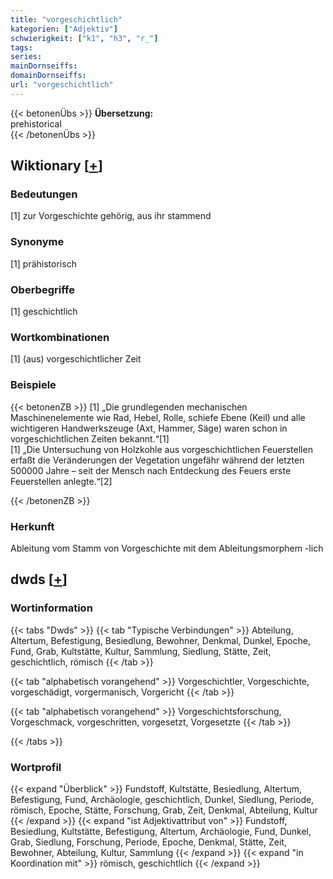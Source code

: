 ```yaml
---
title: "vorgeschichtlich"
kategorien: ["Adjektiv"]
schwierigkeit: ["k1", "h3", "r_"]
tags:
series:
mainDornseiffs:
domainDornseiffs:
url: "vorgeschichtlich"
---
```


{{< betonenÜbs >}}
**Übersetzung:**  
prehistorical  
{{< /betonenÜbs >}}

## Wiktionary [[+](https://de.wiktionary.org/wiki/vorgeschichtlich)]

### Bedeutungen
[1] zur Vorgeschichte gehörig, aus ihr stammend  

### Synonyme
[1] prähistorisch  

### Oberbegriffe
[1] geschichtlich  

### Wortkombinationen
[1] (aus) vorgeschichtlicher Zeit  

### Beispiele
{{< betonenZB >}}
[1] „Die grundlegenden mechanischen Maschinenelemente wie Rad, Hebel, Rolle, schiefe Ebene (Keil) und alle wichtigeren Handwerkszeuge (Axt, Hammer, Säge) waren schon in vorgeschichtlichen Zeiten bekannt.“[1]  
[1] „Die Untersuchung von Holzkohle aus vorgeschichtlichen Feuerstellen erfaßt die Veränderungen der Vegetation ungefähr während der letzten 500000 Jahre – seit der Mensch nach Entdeckung des Feuers erste Feuerstellen anlegte.“[2]  

{{< /betonenZB >}}
### Herkunft
Ableitung vom Stamm von Vorgeschichte mit dem Ableitungsmorphem -lich  



## dwds [[+](https://www.dwds.de/wb/vorgeschichtlich)]

### Wortinformation
{{< tabs "Dwds" >}}
{{< tab "Typische Verbindungen" >}}
Abteilung, Altertum, Befestigung, Besiedlung, Bewohner, Denkmal, Dunkel, Epoche, Fund, Grab, Kultstätte, Kultur, Sammlung, Siedlung, Stätte, Zeit, geschichtlich, römisch
{{< /tab >}}

{{< tab "alphabetisch vorangehend" >}}
Vorgeschichtler, Vorgeschichte, vorgeschädigt, vorgermanisch, Vorgericht
{{< /tab >}}

{{< tab "alphabetisch vorangehend" >}}
Vorgeschichtsforschung, Vorgeschmack, vorgeschritten, vorgesetzt, Vorgesetzte
{{< /tab >}}

{{< /tabs >}}

### Wortprofil
{{< expand "Überblick" >}} Fundstoff, Kultstätte, Besiedlung, Altertum, Befestigung, Fund, Archäologie, geschichtlich, Dunkel, Siedlung, Periode, römisch, Epoche, Stätte, Forschung, Grab, Zeit, Denkmal, Abteilung, Kultur {{< /expand >}}
{{< expand "ist Adjektivattribut von" >}} Fundstoff, Besiedlung, Kultstätte, Befestigung, Altertum, Archäologie, Fund, Dunkel, Grab, Siedlung, Forschung, Periode, Epoche, Denkmal, Stätte, Zeit, Bewohner, Abteilung, Kultur, Sammlung {{< /expand >}}
{{< expand "in Koordination mit" >}} römisch, geschichtlich {{< /expand >}}


